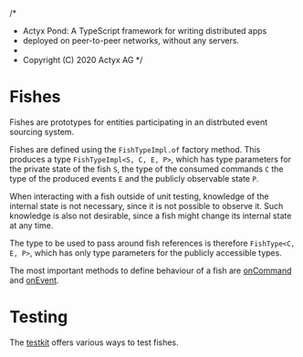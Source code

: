 /*
 * Actyx Pond: A TypeScript framework for writing distributed apps
 * deployed on peer-to-peer networks, without any servers.
 * 
 * Copyright (C) 2020 Actyx AG
 */
# Fishes

Fishes are prototypes for entities participating in an distrbuted event sourcing system.

Fishes are defined using the `FishTypeImpl.of` factory method. This produces a type `FishTypeImpl<S, C, E, P>`, which has type
parameters for the private state of the fish `S`, the type of the consumed commands `C` the type of the produced events `E`
and the publicly observable state `P`.

When interacting with a fish outside of unit testing, knowledge of the internal state is not necessary, since it is not
possible to observe it. Such knowledge is also not desirable, since a fish might change its internal state at any time.

The type to be used to pass around fish references is therefore `FishType<C, E, P>`, which has only type parameters for the
publicly accessible types.

The most important methods to define behaviour of a fish are [onCommand](CommandApi.md) and [onEvent](EventApi.md).

# Testing

The [testkit](Testkit.md) offers various ways to test fishes.
